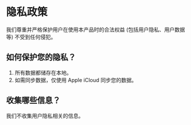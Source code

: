 # 隐私政策

我们尊重并严格保护用户在使用本产品时的合法权益 (包括用户隐私、用户数据等) 不受到任何侵犯。

## 如何保护您的隐私？
1. 所有数据都储存在本地。
2. 如需同步数据，仅使用 Apple iCloud 同步您的数据。

## 收集哪些信息？
我们不收集用户隐私相关的信息。

